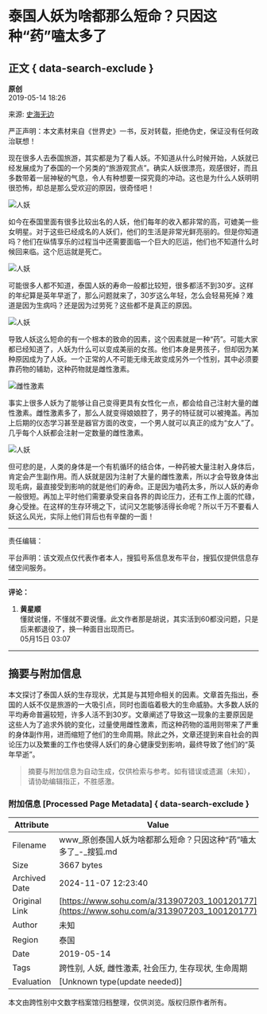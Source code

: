 # 泰国人妖为啥都那么短命？只因这种“药”嗑太多了

## 正文 { data-search-exclude }


**原创**  
2019-05-14 18:26  

来源: [史海无边](https://www.sohu.com/a/313907203_100120177?spm=smpc.content-abroad.content.1.1730982175848c55im3I)  

严正声明：本文素材来自《世界史》一书，反对转载，拒绝伪史，保证没有任何政治联想！

现在很多人去泰国旅游，其实都是为了看人妖。不知道从什么时候开始，人妖就已经发展成为了泰国的一个另类的“旅游观赏点”。确实人妖很漂亮，观感很好，而且多数带着一层神秘的气息，令人有种想要一探究竟的冲动。这也是为什么人妖明明很恐怖，却总是那么受欢迎的原因，很奇怪吧！

![人妖](http://5b0988e595225.cdn.sohucs.com/images/20190514/7740ad28ae604c169dabde17503a1050.png)

如今在泰国里面有很多比较出名的人妖，他们每年的收入都非常的高，可媲美一些女明星。对于这些已经成名的人妖们，他们的生活是非常光鲜亮丽的。但是你知道吗？他们在纵情享乐的过程当中还需要面临一个巨大的厄运，他们也不知道什么时候回来临。这个厄运就是死亡。

![人妖](http://5b0988e595225.cdn.sohucs.com/images/20190514/a64999bd293b4a8babc2ab06d1baa282.png)

可能很多人都不知道，泰国人妖的寿命一般都比较短，很多都活不到30岁。这样的年纪算是英年早逝了，那么问题就来了，30岁这么年轻，怎么会轻易死掉？难道是因为生病吗？还是因为过劳死？这些都不是真正的原因。

![人妖](http://5b0988e595225.cdn.sohucs.com/images/20190514/596bfe4e4483428e97a23077faa3580b.png)

导致人妖这么短命的有一个根本的致命的因素，这个因素就是一种“药”。可能大家都已经知道了，人妖为什么可以变成美丽的女孩。他们本身是男孩子，但却因为某种原因成为了人妖。一个正常的人不可能无缘无故变成另外一个性别，其中必须要靠药物的辅助，这种药物就是雌性激素。

![雌性激素](http://5b0988e595225.cdn.sohucs.com/images/20190514/eb92e304a74d4d07a82c166bc313ac1c.png)

事实上很多人妖为了能够让自己变得更具有女性化一点，都会给自己注射大量的雌性激素。雌性激素多了，那么人就变得娘娘腔了，男子的特征就可以被掩盖。再加上后期的仪态学习甚至是器官方面的改变，一个男人就可以真正的成为“女人”了。几乎每个人妖都会注射一定数量的雌性激素。

![人妖](http://5b0988e595225.cdn.sohucs.com/images/20190514/636ba08491a44826b9cc58df17fc2da9.png)

但可悲的是，人类的身体是一个有机循环的结合体，一种药被大量注射入身体后，肯定会产生副作用。而人妖就是因为注射了大量的雌性激素，所以才会导致身体出现毛病，最直接受到影响的就是他们的寿命。正是因为嗑药太多，所以人妖的寿命一般很短。再加上平时他们需要承受来自各界的舆论压力，还有工作上面的忙碌，身心受挫。在这样的生存环境之下，试问又怎能够活得长命呢？所以千万不要看人妖这么风光，实际上他们背后也有辛酸的一面！

---

责任编辑：  

平台声明：该文观点仅代表作者本人，搜狐号系信息发布平台，搜狐仅提供信息存储空间服务。

---

**评论：**

1. **黄星顺**  
    懂就说懂，不懂就不要说懂。此文作者那是胡说，其实活到60都没问题，只是后来都退役了，换一种面目出现而已。  
    05月15日 03:07

---

## 摘要与附加信息

<!-- tcd_abstract -->
本文探讨了泰国人妖的生存现状，尤其是与其短命相关的因素。文章首先指出，泰国的人妖不仅是旅游的一大吸引点，同时也面临着极大的生命威胁。大多数人妖的平均寿命普遍较短，许多人活不到30岁。文章阐述了导致这一现象的主要原因是这些人为了追求外貌的变化，过量使用雌性激素，而这种药物的滥用则带来了严重的身体副作用，进而缩短了他们的生命周期。除此之外，文章还提到来自社会的舆论压力以及繁重的工作也使得人妖们的身心健康受到影响，最终导致了他们的“英年早逝”。
<!-- tcd_abstract_end -->

> 摘要与附加信息为自动生成，仅供检索与参考。如有错误或遗漏（未知），请协助编辑指正，不胜感激。

### 附加信息 [Processed Page Metadata] { data-search-exclude }

| Attribute       | Value                                  |
|-----------------|----------------------------------------|
| Filename        | www_原创泰国人妖为啥都那么短命？只因这种“药”嗑太多了_-_搜狐.md                             |
| Size            | 3667 bytes                           |
| Archived Date   | 2024-11-07 12:23:40                             |
| Original Link   | [https://www.sohu.com/a/313907203_100120177](https://www.sohu.com/a/313907203_100120177)                       |
| Author          | 未知                               |
| Region          | 泰国                               |
| Date            | 2019-05-14                                 |
| Tags            | 跨性别, 人妖, 雌性激素, 社会压力, 生存现状, 生命周期                                 |
| Evaluation            | [Unknown type(update needed)]                                 |
<!-- tcd_table_end -->

本文由跨性别中文数字档案馆归档整理，仅供浏览。版权归原作者所有。
